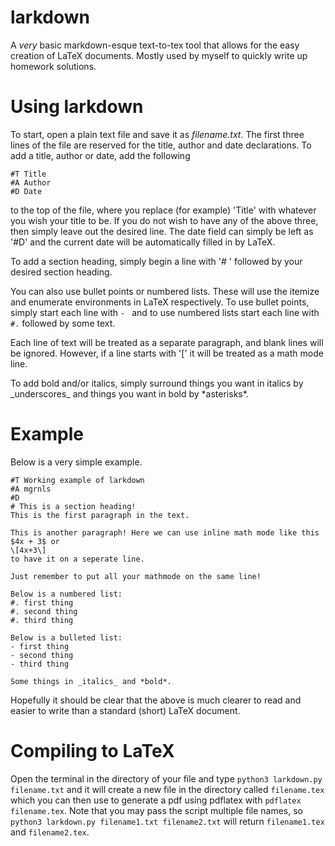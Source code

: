 # larkdown
A _very_ basic markdown-esque text-to-tex tool that allows for the easy creation of LaTeX documents. Mostly used by myself to quickly write up homework solutions.

# Using larkdown
To start, open a plain text file and save it as _filename.txt_. The first three lines of the file are reserved for the title, author and date declarations. To add a title, author or date, add the following
```
#T Title
#A Author
#D Date
```
to the top of the file, where you replace (for example) 'Title' with whatever you wish your title to be. If you do not wish to have any of the above three, then simply leave out the desired line. The date field can simply be left as '#D' and the current date will be automatically filled in by LaTeX.

To add a section heading, simply begin a line with '# ' followed by your desired section heading.

You can also use bullet points or numbered lists. These will use the itemize and enumerate environments in LaTeX respectively. To use bullet points, simply start each line with `- ` and to use numbered lists start each line with `#.` followed by some text.

Each line of text will be treated as a separate paragraph, and blank lines will be ignored. However, if a line starts with '\[' it will be treated as a math mode line.

To add bold and/or italics, simply surround things you want in italics by \_underscores\_ and things you want in bold by \*asterisks\*.

# Example
Below is a very simple example.
```
#T Working example of larkdown
#A mgrnls
#D
# This is a section heading!
This is the first paragraph in the text.

This is another paragraph! Here we can use inline math mode like this $4x + 3$ or
\[4x+3\]
to have it on a seperate line.

Just remember to put all your mathmode on the same line!

Below is a numbered list:
#. first thing
#. second thing 
#. third thing

Below is a bulleted list:
- first thing
- second thing
- third thing

Some things in _italics_ and *bold*.
```
Hopefully it should be clear that the above is much clearer to read and easier to write than a standard (short) LaTeX document.

# Compiling to LaTeX
Open the terminal in the directory of your file and type `python3 larkdown.py filename.txt` and it will create a new file in the directory called `filename.tex` which you can then use to generate a pdf using pdflatex with `pdflatex filename.tex`. Note that you may pass the script multiple file names, so `python3 larkdown.py filename1.txt filename2.txt` will return `filename1.tex` and `filename2.tex`.

